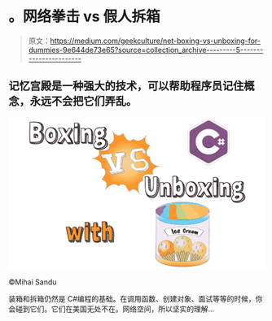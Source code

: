 # 。网络拳击 vs 假人拆箱

> 原文：<https://medium.com/geekculture/net-boxing-vs-unboxing-for-dummies-9e644de73e65?source=collection_archive---------5----------------------->

## 记忆宫殿是一种强大的技术，可以帮助程序员记住概念，永远不会把它们弄乱。

![](img/3995496522e4754522cde470b3f6f9c7.png)

©Mihai Sandu

装箱和拆箱仍然是 C#编程的基础。在调用函数、创建对象、面试等等的时候，你会碰到它们。它们在美国无处不在。网络空间，所以坚实的理解…